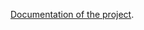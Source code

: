 [Documentation of the project](http://tech.mirelsol.org/doku.php/projects/hydroponics_sassi_matera_1/start).

